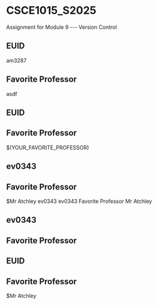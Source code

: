 # CSCE1015_S2025

Assignment for Module 9 --- Version Control

## EUID
am3287
## Favorite Professor
asdf
## EUID

## Favorite Professor
$(YOUR_FAVORITE_PROFESSOR)
## ev0343

## Favorite Professor
$Mr Atchley
ev0343
ev0343
Favorite Professor
Mr Atchley
## ev0343

## Favorite Professor
## EUID

## Favorite Professor
$Mr Atchley

